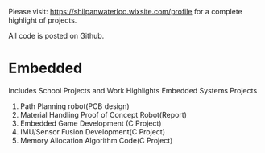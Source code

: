 Please visit: https://shilpanwaterloo.wixsite.com/profile for a complete highlight of projects.

All code is posted on Github.
# Embedded
Includes School Projects and Work Highlights
Embedded Systems Projects 
1. Path Planning robot(PCB design)
2. Material Handling Proof of Concept Robot(Report)
3. Embedded Game Development (C Project)
4. IMU/Sensor Fusion Development(C Project)
5. Memory Allocation Algorithm Code(C Project)
